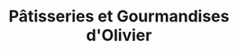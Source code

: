 ---
title: "Pâtisseries et Gourmandises d'Olivier"
url: /rimouski/patisseries-et-gourmandises-dolivier/
shop: Konditorei
---